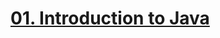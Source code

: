 # [01. Introduction to Java](https://fmi.github.io/java-course/01-intro-to-java/lecture/slides.html)
